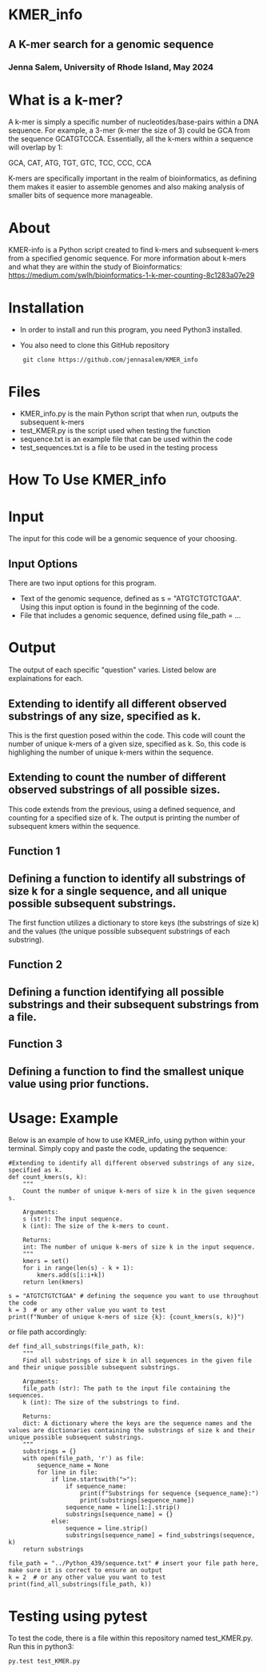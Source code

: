 # KMER_info
## A K-mer search for a genomic sequence
### Jenna Salem, University of Rhode Island, May 2024

# What is a k-mer?
A k-mer is simply a specific number of nucleotides/base-pairs within a DNA sequence. For example, a 3-mer (k-mer the size of 3) could be GCA from the sequence GCATGTCCCA. Essentially, all the k-mers within a sequence will overlap by 1:

GCA, CAT, ATG, TGT, GTC, TCC, CCC, CCA

K-mers are specifically important in the realm of bioinformatics, as defining them makes it easier to assemble genomes and also making analysis of smaller bits of sequence more manageable.

# About
KMER-info is a Python script created to find k-mers and subsequent k-mers from a specified genomic sequence. 
For more information about k-mers and what they are within the study of Bioinformatics:
  https://medium.com/swlh/bioinformatics-1-k-mer-counting-8c1283a07e29

# Installation
- In order to install and run this program, you need Python3 installed. 

- You also need to clone this GitHub repository
```
    git clone https://github.com/jennasalem/KMER_info
```

# Files
- KMER_info.py is the main Python script that when run, outputs the subsequent k-mers
- test_KMER.py is the script used when testing the function
- sequence.txt is an example file that can be used within the code
- test_sequences.txt is a file to be used in the testing process

# How To Use KMER_info

# Input
The input for this code will be a genomic sequence of your choosing.
## Input Options
There are two input options for this program.
- Text of the genomic sequence, defined as s = "ATGTCTGTCTGAA". Using this input option is found in the beginning of the code.
- File that includes a genomic sequence, defined using file_path = ...

# Output
The output of each specific "question" varies. Listed below are explainations for each.

## Extending to identify all different observed substrings of any size, specified as k.
This is the first question posed within the code. This code will count the number of unique k-mers of a given size, specified as k. So, this code is highlighing the number of unique k-mers within the sequence. 
## Extending to count the number of different observed substrings of all possible sizes.
This code extends from the previous, using a defined sequence, and counting for a specified size of k. The output is printing the number of subsequent kmers within the sequence.
## Function 1
## Defining a function to identify all substrings of size k for a single sequence, and all unique possible subsequent substrings.
The first function utilizes a dictionary to store keys (the substrings of size k) and the values (the unique possible subsequent substrings of each substring). 
## Function 2
## Defining a function identifying all possible substrings and their subsequent substrings from a file.

## Function 3
## Defining a function to find the smallest unique value using prior functions.

# Usage: Example
Below is an example of how to use KMER_info, using python within your terminal.
Simply copy and paste the code, updating the sequence:

```
#Extending to identify all different observed substrings of any size, specified as k.
def count_kmers(s, k):
    """
    Count the number of unique k-mers of size k in the given sequence s.

    Arguments:
    s (str): The input sequence.
    k (int): The size of the k-mers to count.

    Returns:
    int: The number of unique k-mers of size k in the input sequence.
    """
    kmers = set()
    for i in range(len(s) - k + 1):
        kmers.add(s[i:i+k])
    return len(kmers)

s = "ATGTCTGTCTGAA" # defining the sequence you want to use throughout the code
k = 3  # or any other value you want to test
print(f"Number of unique k-mers of size {k}: {count_kmers(s, k)}")
```

or file path accordingly:

```
def find_all_substrings(file_path, k):
    """
    Find all substrings of size k in all sequences in the given file and their unique possible subsequent substrings.

    Arguments:
    file_path (str): The path to the input file containing the sequences.
    k (int): The size of the substrings to find.

    Returns:
    dict: A dictionary where the keys are the sequence names and the values are dictionaries containing the substrings of size k and their unique possible subsequent substrings.
    """
    substrings = {}
    with open(file_path, 'r') as file:
        sequence_name = None
        for line in file:
            if line.startswith(">"):
                if sequence_name:
                    print(f"Substrings for sequence {sequence_name}:")
                    print(substrings[sequence_name])
                sequence_name = line[1:].strip()
                substrings[sequence_name] = {}
            else:
                sequence = line.strip()
                substrings[sequence_name] = find_substrings(sequence, k)
    return substrings

file_path = "../Python_439/sequence.txt" # insert your file path here, make sure it is correct to ensure an output
k = 2  # or any other value you want to test
print(find_all_substrings(file_path, k))
```

# Testing using pytest
To test the code, there is a file within this repository named test_KMER.py.
Run this in python3:
```
py.test test_KMER.py
```
